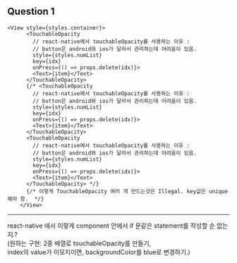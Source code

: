 ## Question 1

```
<View style={styles.container}>
      <TouchableOpacity
        // react-native에서 touchableOpacity를 사용하는 이유 :
        // button은 android와 ios가 달라서 관리하는데 어려움이 있음.
        style={styles.numList}
        key={idx}
        onPress={() => props.delete(idx)}>
        <Text>{item}</Text>
      </TouchableOpacity>
      {/* <TouchableOpacity
        // react-native에서 touchableOpacity를 사용하는 이유 :
        // button은 android와 ios가 달라서 관리하는데 어려움이 있음.
        style={styles.numList}
        key={idx}
        onPress={() => props.delete(idx)}>
        <Text>{item}</Text>
      </TouchableOpacity>
      <TouchableOpacity
        // react-native에서 touchableOpacity를 사용하는 이유 :
        // button은 android와 ios가 달라서 관리하는데 어려움이 있음.
        style={styles.numList}
        key={idx}
        onPress={() => props.delete(idx)}>
        <Text>{item}</Text>
      </TouchableOpacity> */}
      {/* 이렇게 TouchableOpacity 여러 개 만드는것은 Illegal. key값은 unique 해야 함.  */}
    </View>
```

---

react-native 에서 이렇게 component 안에서 if 문같은 statement를 작성할 순 없는지.?<br/>
(원하는 구현: 2중 배열로 touchableOpacity를 만들기, <br/>
index의 value가 이모지이면, backgroundColor를 blue로 변경하기.)
